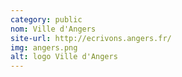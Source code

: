 ```yaml
---
category: public
nom: Ville d'Angers
site-url: http://ecrivons.angers.fr/
img: angers.png
alt: logo Ville d'Angers
---
```

